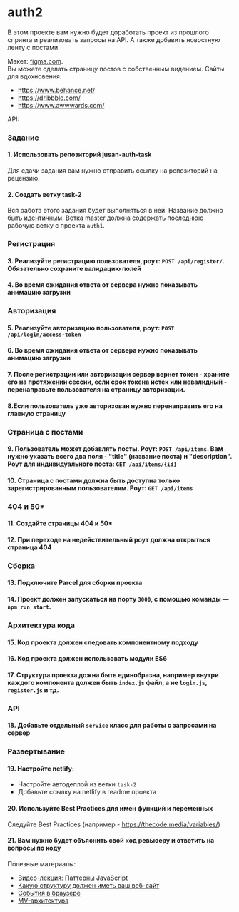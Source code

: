 # auth2

В этом проекте вам нужно будет доработать проект из прошлого спринта и реализовать запросы на API. А также добавить новостную ленту с постами.

Макет: [figma.com](https://www.figma.com/file/xhzDhm22URWn1dEpXsww4l/singularity%2Fauth-task2?node-id=0%3A1).  
Вы можете сделать страницу постов с собственным видением.
Сайты для вдохновения:

- https://www.behance.net/
- https://dribbble.com/
- https://www.awwwards.com/

API:

### Задание

#### 1. Использовать репозиторий jusan-auth-task

Для сдачи задания вам нужно отправить ссылку на репозиторий на рецензию.

#### 2. Создать ветку task-2

Вся работа этого задания будет выполняться в ней. Название должно быть идентичным. Ветка master должна содержать последнюю рабочую ветку с проекта `auth1`.

### Регистрация

#### 3. Реализуйте регистрацию пользователя, роут: `POST /api/register/`. Обязательно сохраните валидацию полей

#### 4. Во время ожидания ответа от сервера нужно показывать анимацию загрузки

### Авторизация

#### 5. Реализуйте авторизацию пользователя, роут: `POST /api/login/access-token`

#### 6. Во время ожидания ответа от сервера нужно показывать анимацию загрузки

#### 7. После регистрации или авторизации сервер вернет токен - храните его на протяжении сессии, если срок токена истек или невалидный - перенаправьте пользователя на страницу авторизации.

#### 8.Если пользователь уже авторизован нужно перенаправить его на главную страницу

### Страница с постами

#### 9. Пользователь может добавлять посты. Роут: `POST /api/items`. Вам нужно указать всего два поля - "title" (название поста) и "description". Роут для индивидуального поста: `GET /api/items/{id}`

#### 10. Страница с постами должна быть доступна только зарегистрированным пользователям. Роут: `GET /api/items`

### 404 и 50\*

#### 11. Создайте страницы 404 и 50\*

#### 12. При переходе на недействительный роут должна открыться страница 404

### Сборка

#### 13. Подключите Parcel для сборки проекта

#### 14. Проект должен запускаться на порту `3000`, с помощью команды — `npm run start`.

### Архитектура кода

#### 15. Код проекта должен следовать компонентному подходу

#### 16. Код проекта должен использовать модули ES6

#### 17. Структура проекта дожна быть единобразна, например внутри каждого компонента должен быть `index.js` файл, а не `login.js`, `register.js` и тд.

### API

#### 18. Добавьте отдельный `service` класс для работы с запросами на сервер

### Развертывание

#### 19. Настройте netlify:

- Настройте автодеплой из ветки `task-2`
- Добавьте ссылку на netlify в readme проекта

#### 20. Используйте Best Practices для имен функций и переменных
Следуйте Best Practices (например - https://thecode.media/variables/)

#### 21. Вам нужно будет объяснить свой код ревьюеру и ответить на вопросы по коду

Полезные материалы:

- [Видео-лекция: Паттерны JavaScript](https://www.youtube.com/watch?v=Y6iOA6sfsPk&ab_channel=AzimKurtaliiev)
- [Какую структуру должен иметь ваш веб-сайт](https://developer.mozilla.org/ru/docs/Learn/Getting_started_with_the_web/Dealing_with_files#%D0%BA%D0%B0%D0%BA%D1%83%D1%8E_%D1%81%D1%82%D1%80%D1%83%D0%BA%D1%82%D1%83%D1%80%D1%83_%D0%B4%D0%BE%D0%BB%D0%B6%D0%B5%D0%BD_%D0%B8%D0%BC%D0%B5%D1%82%D1%8C_%D0%B2%D0%B0%D1%88_%D0%B2%D0%B5%D0%B1-%D1%81%D0%B0%D0%B9%D1%82)
- [События в браузере](https://developer.mozilla.org/ru/docs/Learn/JavaScript/Building_blocks/Events)
- [MV-архитектура](https://habr.com/ru/post/151219/)
